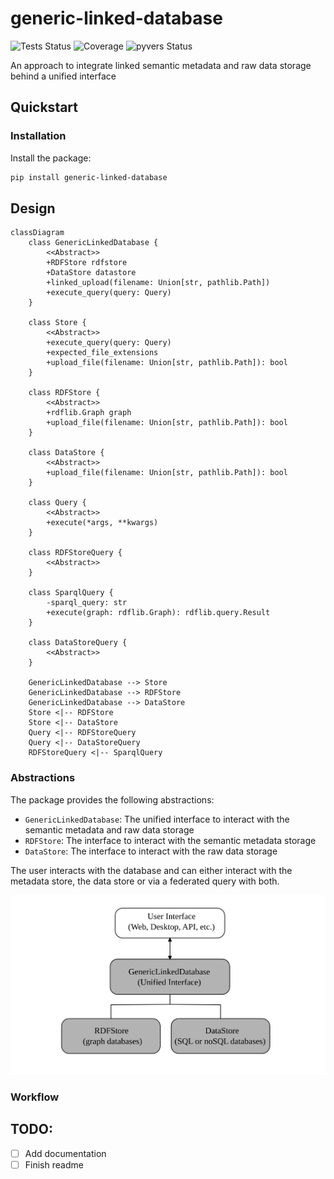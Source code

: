 # generic-linked-database

![Tests Status](https://github.com/matthiasprobst/generic-linked_database/actions/workflows/tests.yml/badge.svg)
![Coverage](https://codecov.io/gh/matthiasprobst/generic-linked_database/branch/main/graph/badge.svg)
![pyvers Status](https://img.shields.io/badge/python-3.8%20%7C%203.9%20%7C%203.10%20%7C%203.11%20%7C%203.12-blue)

An approach to integrate linked semantic metadata and raw data storage behind a unified interface

## Quickstart

### Installation

Install the package:

```bash
pip install generic-linked-database
```

## Design

```mermaid
classDiagram
    class GenericLinkedDatabase {
        <<Abstract>>
        +RDFStore rdfstore
        +DataStore datastore
        +linked_upload(filename: Union[str, pathlib.Path])
        +execute_query(query: Query)
    }

    class Store {
        <<Abstract>>
        +execute_query(query: Query)
        +expected_file_extensions
        +upload_file(filename: Union[str, pathlib.Path]): bool
    }

    class RDFStore {
        <<Abstract>>
        +rdflib.Graph graph
        +upload_file(filename: Union[str, pathlib.Path]): bool
    }

    class DataStore {
        <<Abstract>>
        +upload_file(filename: Union[str, pathlib.Path]): bool
    }

    class Query {
        <<Abstract>>
        +execute(*args, **kwargs)
    }

    class RDFStoreQuery {
        <<Abstract>>
    }

    class SparqlQuery {
        -sparql_query: str
        +execute(graph: rdflib.Graph): rdflib.query.Result
    }

    class DataStoreQuery {
        <<Abstract>>
    }

    GenericLinkedDatabase --> Store
    GenericLinkedDatabase --> RDFStore
    GenericLinkedDatabase --> DataStore
    Store <|-- RDFStore
    Store <|-- DataStore
    Query <|-- RDFStoreQuery
    Query <|-- DataStoreQuery
    RDFStoreQuery <|-- SparqlQuery

```

### Abstractions

The package provides the following abstractions:
- `GenericLinkedDatabase`: The unified interface to interact with the semantic metadata and raw data storage
- `RDFStore`: The interface to interact with the semantic metadata storage
- `DataStore`: The interface to interact with the raw data storage

The user interacts with the database and can either interact with the metadata store, the data store or via a federated 
query with both.

![Alt text](docs/figures/abstraction.svg)

### Workflow


## TODO:

- [ ] Add documentation
- [ ] Finish readme